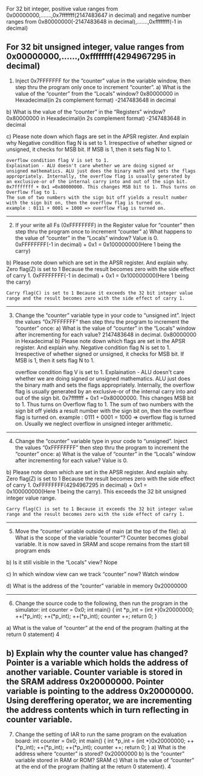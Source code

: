 For 32 bit integer, positive value ranges from 0x00000000,.......,0x7fffffff(2147483647 in decimal)
and negative number ranges from 0x80000000(-2147483648 in decimal),.......,0xffffffff(-1 in decimal)

For 32 bit unsigned integer, value ranges from 0x00000000,......,0xffffffff(4294967295 in decimal)
-------------------------------------------------------------------------------------------------------------------------------------

1. Inject 0x7FFFFFFF for the “counter” value in the variable window, then step thru the program 
only once to increment “counter”.
a) What is the value of the “counter” from the “Locals” window?
	0x80000000 in Hexadecimal(in 2s complement format)
	-2147483648 in decimal
	
b) What is the value of the “counter” in the “Registers” window?
	0x80000000 in Hexadecimal(in 2s complement format)
	-2147483648 in decimal

c) Please note down which flags are set in the APSR register. And explain why
	Negative condition flag N is set to 1. Irrespective of whether signed or unsigned, it checks for MSB bit. If MSB is 1, then it sets flag N to 1.

	overflow condition flag V is set to 1. 
	Explaination - ALU doesn't care whether we are doing signed or unsigned mathematics. ALU just does the binary math and sets the flags appropriately. Internally, the overflow flag is usually generated by an exclusive-or of the internal carry into and out of the sign bit. 0x7fffffff + 0x1 =0x80000000. This changes MSB bit to 1. Thus turns on Overflow flag to 1.
	The sum of two numbers with the sign bit off yields a result number with the sign bit on, then the overflow flag is turned on.
	example : 0111 + 0001 = 1000 => overflow flag is turned on.

----------------------------------------------------------------------------------------------------------------------------------------

2. If your write all Fs (0xFFFFFFFF) in the Register value for “counter” then step thru the program 
once to increment “counter”
a) What happens to the value of “counter” in the “Locals” window?
	Value is 0. 
	0xFFFFFFFF(-1 in decimal) + 0x1 = 0x100000000(Here 1 being the carry)

b) Please note down which are set in the APSR register. And explain why.
	Zero flag(Z) is set to 1 Because the result becomes zero with the side effect of carry 1. 0xFFFFFFFF(-1 in decimal) + 0x1 = 0x100000000(Here 1 being the carry)

	Carry flag(C) is set to 1 Because it exceeds the 32 bit integer value range and the result becomes zero with the side effect of carry 1.  

-------------------------------------------------------------------------------------------------------------------------------------------

3. Change the “counter” variable type in your code to “unsigned int”. Inject the values 
“0x7FFFFFFF” then step thru the program to increment the “counter” once:
a) What is the value of “counter” in the “Locals” window after incrementing for each value?
	2147483648 in decimal. 
	0x80000000 in Hexadecimal
b) Please note down which flags are set in the APSR register. And explain why.
	Negative condition flag N is set to 1. Irrespective of whether signed or unsigned, it checks for MSB bit. If MSB is 1, then it sets flag N to 1.

	overflow condition flag V is set to 1.
	Explaination - ALU doesn't care whether we are doing signed or unsigned mathematics. ALU just does the binary math and sets the flags appropriately. Internally, the overflow flag is usually generated by an exclusive-or of the internal carry into and out of the sign bit. 0x7fffffff + 0x1 =0x80000000. This changes MSB bit to 1. Thus turns on Overflow flag to 1.
	The sum of two numbers with the sign bit off yields a result number with the sign bit on, then the overflow flag is turned on.
	example : 0111 + 0001 = 1000 => overflow flag is turned on. Usually we neglect overflow in unsigned integer arithmetic.

----------------------------------------------------------------------------------------------------------------------------

4. Change the “counter” variable type in your code to “unsigned”. Inject the values “0xFFFFFFFF” 
then step thru the program to increment the “counter” once:
a) What is the value of “counter” in the “Locals” window after incrementing for each value?
	Value is 0. 

b) Please note down which are set in the APSR register. And explain why.
	Zero flag(Z) is set to 1 Because the result becomes zero with the side effect of carry 1. 0xFFFFFFFF(4294967295 in decimal) + 0x1 = 0x100000000(Here 1 being the carry). This exceeds the 32 bit unsigned integer value range.

	Carry flag(C) is set to 1 Because it exceeds the 32 bit integer value range and the result becomes zero with the side effect of carry 1.  

-------------------------------------------------------------------------------------------------------------------------------

5. Move the “counter’ variable outside of main (at the top of the file):
a) What is the scope of the variable “counter”?
	Counter becomes global variable. It is now saved in SRAM and scope remains from the start till program ends

b) Is it still visible in the “Locals” view?
	Nope

c) In which window view can we track “counter” now?
	Watch window

d) What is the address of the “counter” variable in memory
	0x20000000

----------------------------------------------------------------------------------------------------------------------------

6. Change the source code to the following, then run the program in the simulator:
	int counter = 0x0;
	int main() {
	int *p_int = (int *)0x20000000;
	++(*p_int);
	++(*p_int);
	++(*p_int);
	counter ++;
	return 0;
	}

a) What is the value of “counter” at the end of the program (halting at the return 0 statement)
	4
	
b) Explain why the counter value has changed?
	Pointer is a variable which holds the address of another variable. Counter variable is stored in the SRAM address 0x20000000. Pointer variable is pointing to the address 0x20000000. Using dereffering operator, we are incrementing the address contents which in turn reflecting in counter variable.
----------------------------------------------------------------------------------------------------------------------------------------------

7. Change the setting of IAR to run the same program on the evaluation board:
int counter = 0x0;
int main() {
int *p_int = (int *)0x20000000;
++(*p_int);
++(*p_int);
++(*p_int);
counter ++;
return 0;
}
a) What is the address where “counter” is stored?
	0x20000000 
b) Is the “counter” variable stored in RAM or ROM?
	SRAM
c) What is the value of “counter” at the end of the program (halting at the return 0
statement).
	4
